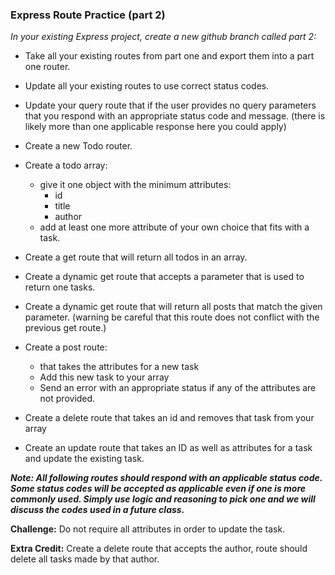 ### Express Route Practice (part 2)

*In your existing Express project, create a new github branch called part 2:*

- Take all your existing routes from part one and export them into a part one router.

- Update all your existing routes to use correct status codes.

- Update your query route that if the user provides no query parameters that you respond with an appropriate status code and message. (there is likely more than one applicable response here you could apply)

- Create a new Todo router.

- Create a todo array: 
  - give it one object with the minimum attributes:
    - id
    - title 
    - author
  - add at least one more attribute of your own choice that fits with a task.

- Create a get route that will return all todos in an array.

- Create a dynamic get route that accepts a parameter that is used to return one tasks.

- Create a dynamic get route that will return all posts that match the given parameter. (warning be careful that this route does not conflict with the previous get route.)

- Create a post route:
  - that takes the attributes for a new task 
  - Add this new task to your array
  - Send an error with an appropriate status if any of the attributes are not provided.

- Create a delete route that takes an id and removes that task from your array

- Create an update route that takes an ID as well as attributes for a task and update the existing task.

**_Note: All following routes should respond with an applicable status code. 
Some status codes will be accepted as applicable even if one is more commonly used. 
Simply use logic and reasoning to pick one and we will discuss the codes used in a future class._**

**Challenge:** Do not require all attributes in order to update the task.

**Extra Credit:** Create a delete route that accepts the author, route should delete all tasks made by that author.
